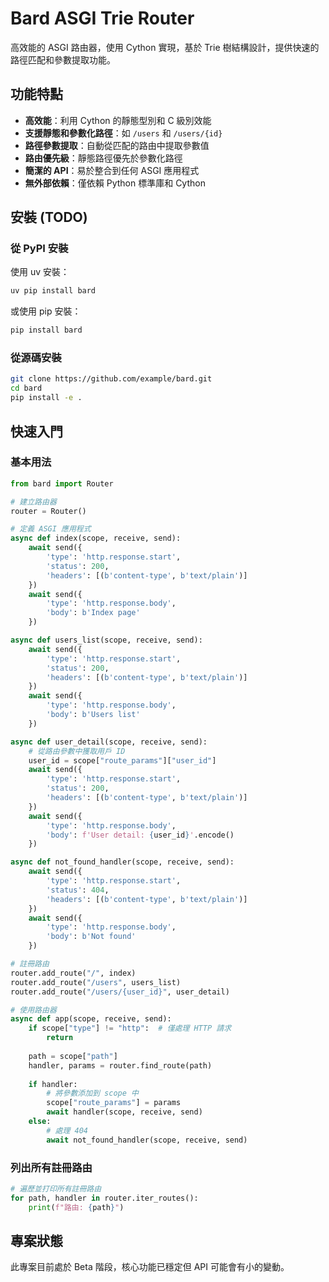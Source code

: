 # Bard ASGI Trie Router

高效能的 ASGI 路由器，使用 Cython 實現，基於 Trie 樹結構設計，提供快速的路徑匹配和參數提取功能。

## 功能特點

- **高效能**：利用 Cython 的靜態型別和 C 級別效能
- **支援靜態和參數化路徑**：如 `/users` 和 `/users/{id}`
- **路徑參數提取**：自動從匹配的路由中提取參數值
- **路由優先級**：靜態路徑優先於參數化路徑
- **簡潔的 API**：易於整合到任何 ASGI 應用程式
- **無外部依賴**：僅依賴 Python 標準庫和 Cython

## 安裝 (TODO)

### 從 PyPI 安裝

使用 uv 安裝：

```bash
uv pip install bard
```

或使用 pip 安裝：

```bash
pip install bard
```

### 從源碼安裝

```bash
git clone https://github.com/example/bard.git
cd bard
pip install -e .
```

## 快速入門

### 基本用法

```python
from bard import Router

# 建立路由器
router = Router()

# 定義 ASGI 應用程式
async def index(scope, receive, send):
    await send({
        'type': 'http.response.start',
        'status': 200,
        'headers': [(b'content-type', b'text/plain')]
    })
    await send({
        'type': 'http.response.body',
        'body': b'Index page'
    })

async def users_list(scope, receive, send):
    await send({
        'type': 'http.response.start',
        'status': 200,
        'headers': [(b'content-type', b'text/plain')]
    })
    await send({
        'type': 'http.response.body',
        'body': b'Users list'
    })

async def user_detail(scope, receive, send):
    # 從路由參數中獲取用戶 ID
    user_id = scope["route_params"]["user_id"]
    await send({
        'type': 'http.response.start',
        'status': 200,
        'headers': [(b'content-type', b'text/plain')]
    })
    await send({
        'type': 'http.response.body',
        'body': f'User detail: {user_id}'.encode()
    })

async def not_found_handler(scope, receive, send):
    await send({
        'type': 'http.response.start',
        'status': 404,
        'headers': [(b'content-type', b'text/plain')]
    })
    await send({
        'type': 'http.response.body',
        'body': b'Not found'
    })

# 註冊路由
router.add_route("/", index)
router.add_route("/users", users_list)
router.add_route("/users/{user_id}", user_detail)

# 使用路由器
async def app(scope, receive, send):
    if scope["type"] != "http":  # 僅處理 HTTP 請求
        return
        
    path = scope["path"]
    handler, params = router.find_route(path)
    
    if handler:
        # 將參數添加到 scope 中
        scope["route_params"] = params
        await handler(scope, receive, send)
    else:
        # 處理 404
        await not_found_handler(scope, receive, send)
```

### 列出所有註冊路由

```python
# 遍歷並打印所有註冊路由
for path, handler in router.iter_routes():
    print(f"路由: {path}")
```

## 專案狀態

此專案目前處於 Beta 階段，核心功能已穩定但 API 可能會有小的變動。
